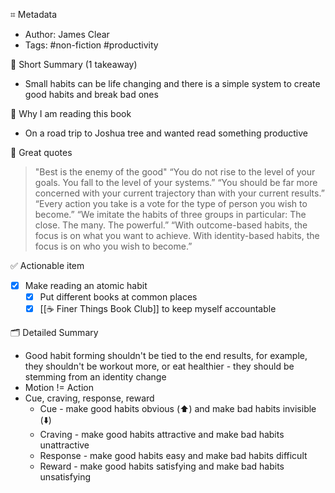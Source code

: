 ⌗ Metadata
- Author: James Clear
- Tags: #non-fiction #productivity 

📖 Short Summary (1 takeaway)
- Small habits can be life changing and there is a simple system to create good habits and break bad ones

🧐 Why I am reading this book
- On a road trip to Joshua tree and wanted read something productive

🙊 Great quotes
> "Best is the enemy of the good"
> “You do not rise to the level of your goals. You fall to the level of your systems.”
> “You should be far more concerned with your current trajectory than with your current results.”
> “Every action you take is a vote for the type of person you wish to become.”
> “We imitate the habits of three groups in particular: The close. The many. The powerful.”
> “With outcome-based habits, the focus is on what you want to achieve. With identity-based habits, the focus is on who you wish to become.”

✅ Actionable item
- [x] Make reading an atomic habit
	- [x] Put different books at common places
	- [x] [[☕️ Finer Things Book Club]] to keep myself accountable

🗂 Detailed Summary
- Good habit forming shouldn't be tied to the end results, for example, they shouldn't be workout more, or eat healthier - they should be stemming from an identity change
- Motion != Action
- Cue, craving, response, reward
	- Cue - make good habits obvious (⬆️) and make bad habits invisible (⬇️)
	- Craving - make good habits attractive and make bad habits unattractive
	- Response - make good habits easy and make bad habits difficult
	- Reward - make good habits satisfying and make bad habits unsatisfying